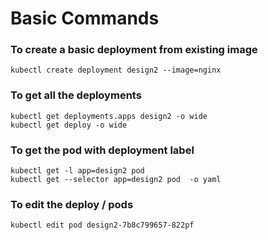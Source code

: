 # Basic Commands

### To create a basic deployment from existing image

```
kubectl create deployment design2 --image=nginx
```

### To get all the deployments

```
kubectl get deployments.apps design2 -o wide
kubectl get deploy -o wide
```

### To get the pod with deployment label

```
kubectl get -l app=design2 pod
kubectl get --selector app=design2 pod  -o yaml
```

### To edit the deploy / pods

```
kubectl edit pod design2-7b8c799657-822pf
```

